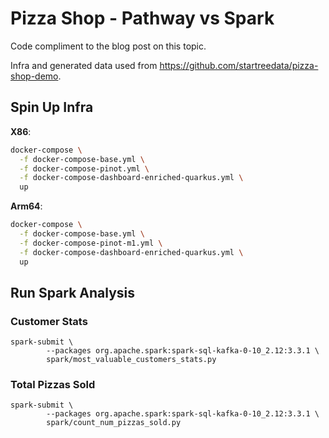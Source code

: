 # Pizza Shop - Pathway vs Spark

Code compliment to the blog post on this topic.

Infra and generated data used from https://github.com/startreedata/pizza-shop-demo.

## Spin Up Infra

**X86**:

```bash
docker-compose \
  -f docker-compose-base.yml \
  -f docker-compose-pinot.yml \
  -f docker-compose-dashboard-enriched-quarkus.yml \
  up
```

**Arm64**:
```bash
docker-compose \
  -f docker-compose-base.yml \
  -f docker-compose-pinot-m1.yml \
  -f docker-compose-dashboard-enriched-quarkus.yml \
  up
```

## Run Spark Analysis

### Customer Stats

```base
spark-submit \
        --packages org.apache.spark:spark-sql-kafka-0-10_2.12:3.3.1 \
        spark/most_valuable_customers_stats.py
```

### Total Pizzas Sold

```base
spark-submit \
        --packages org.apache.spark:spark-sql-kafka-0-10_2.12:3.3.1 \
        spark/count_num_pizzas_sold.py
```
